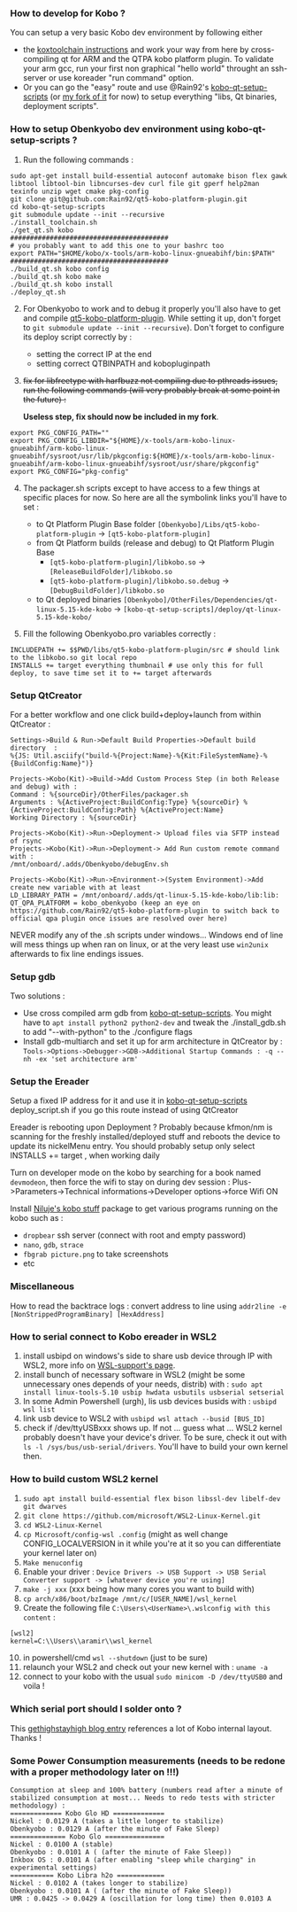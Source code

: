 ### How to develop for Kobo ?

You can setup a very basic Kobo dev environment by following either 
- the <a href="https://github.com/koreader/koxtoolchain">koxtoolchain instructions</a> and work your way from here by cross-compiling qt for ARM and the QTPA kobo platform plugin. To validate your arm gcc, run your first non graphical "hello world" throught an ssh-server or use koreader "run command" option.
- Or you can go the "easy" route and use @Rain92's <a href="https://github.com/Rain92/kobo-qt-setup-scripts">kobo-qt-setup-scripts</a> (or <a href="https://github.com/Aryetis/kobo-qt-setup-scripts">my fork of it</a> for now) to setup everything "libs, Qt binaries, deployment scripts".

### How to setup Obenkyobo dev environment using kobo-qt-setup-scripts ?
1. Run the following commands :
```
sudo apt-get install build-essential autoconf automake bison flex gawk libtool libtool-bin libncurses-dev curl file git gperf help2man texinfo unzip wget cmake pkg-config
git clone git@github.com:Rain92/qt5-kobo-platform-plugin.git
cd kobo-qt-setup-scripts
git submodule update --init --recursive
./install_toolchain.sh
./get_qt.sh kobo
########################################
# you probably want to add this one to your bashrc too
export PATH="$HOME/kobo/x-tools/arm-kobo-linux-gnueabihf/bin:$PATH"
########################################
./build_qt.sh kobo config
./build_qt.sh kobo make
./build_qt.sh kobo install
./deploy_qt.sh
```

2. For Obenkyobo to work and to debug it properly you'll also have to get and compile <a href="https://github.com/Rain92/qt5-kobo-platform-plugin">qt5-kobo-platform-plugin</a>. While setting it up, don't forget to `git submodule update --init --recursive`). 
Don't forget to configure its deploy script correctly by :
    - setting the correct IP at the end
    - setting correct QTBINPATH and kobopluginpath

3. ~~fix for libfreetype with harfbuzz not compiling due to pthreads issues, run the following commands (will very probably break at some point in the future) :~~ 

    **Useless step, fix should now be included in my fork**.
```
export PKG_CONFIG_PATH=""
export PKG_CONFIG_LIBDIR="${HOME}/x-tools/arm-kobo-linux-gnueabihf/arm-kobo-linux-gnueabihf/sysroot/usr/lib/pkgconfig:${HOME}/x-tools/arm-kobo-linux-gnueabihf/arm-kobo-linux-gnueabihf/sysroot/usr/share/pkgconfig"
export PKG_CONFIG="pkg-config"
```

4. The packager.sh scripts except to have access to a few things at specific places for now. So here are all the symbolink links you'll have to set :
    - to Qt Platform Plugin Base folder `[Obenkyobo]/Libs/qt5-kobo-platform-plugin` -> `[qt5-kobo-platform-plugin]`
    - from Qt Platform builds (release and debug) to Qt Platform Plugin Base 
        - `[qt5-kobo-platform-plugin]/libkobo.so` -> `[ReleaseBuildFolder]/libkobo.so`
        - `[qt5-kobo-platform-plugin]/libkobo.so.debug` -> `[DebugBuildFolder]/libkobo.so`
    - to Qt deployed binaries `[Obenkyobo]/OtherFiles/Dependencies/qt-linux-5.15-kde-kobo` -> `[kobo-qt-setup-scripts]/deploy/qt-linux-5.15-kde-kobo/`

5. Fill the following Obenkyobo.pro variables correctly : 
```
INCLUDEPATH += $$PWD/libs/qt5-kobo-platform-plugin/src # should link to the libkobo.so git local repo
INSTALLS += target everything thumbnail # use only this for full deploy, to save time set it to += target afterwards  
```

### Setup QtCreator

For a better workflow and one click build+deploy+launch from within QtCreator : 
```
Settings->Build & Run->Default Build Properties->Default build directory  : 
%{JS: Util.asciify("build-%{Project:Name}-%{Kit:FileSystemName}-%{BuildConfig:Name}")}

Projects->Kobo(Kit)->Build->Add Custom Process Step (in both Release and debug) with : 
Command : %{sourceDir}/OtherFiles/packager.sh
Arguments : %{ActiveProject:BuildConfig:Type} %{sourceDir} %{ActiveProject:BuildConfig:Path} %{ActiveProject:Name}
Working Directory : %{sourceDir}

Projects->Kobo(Kit)->Run->Deployment-> Upload files via SFTP instead of rsync
Projects->Kobo(Kit)->Run->Deployment-> Add Run custom remote command with :  
/mnt/onboard/.adds/Obenkyobo/debugEnv.sh

Projects->Kobo(Kit)->Run->Environment->(System Environment)->Add create new variable with at least 
LD_LIBRARY_PATH = /mnt/onboard/.adds/qt-linux-5.15-kde-kobo/lib:lib:
QT_QPA_PLATFORM = kobo_obenkyobo (keep an eye on https://github.com/Rain92/qt5-kobo-platform-plugin to switch back to official qpa plugin once issues are resolved over here)
```

NEVER modify any of the .sh scripts under windows... Windows end of line will mess things up when ran on linux, or at the very least use `win2unix` afterwards to fix line endings issues.

### Setup gdb

Two solutions : 
- Use cross compiled arm gdb from <a href="https://github.com/Rain92/kobo-qt-setup-scripts">kobo-qt-setup-scripts</a>. You might have to `apt install python2 python2-dev` and tweak the ./install_gdb.sh to add "--with-python" to the ./configure flags
- Install gdb-multiarch and set it up for arm architecture in QtCreator by :  `Tools->Options->Debugger->GDB->Additional Startup Commands : -q --nh -ex 'set architecture arm'`

### Setup the Ereader

Setup a fixed IP address for it and use it in <a href="https://github.com/Rain92/kobo-qt-setup-scripts">kobo-qt-setup-scripts</a>  deploy_script.sh if you go this route instead of using QtCreator

Ereader is rebooting upon Deployment ? Probably because kfmon/nm is scanning for the freshly installed/deployed stuff and reboots the device to update its nickelMenu entry. You should probably setup only select INSTALLS += target , when working daily

Turn on developer mode on the kobo by searching for a book named `devmodeon`, then force the wifi to stay on during dev session : Plus->Parameters->Technical informations->Developer options->force Wifi ON

Install <a href="https://www.mobileread.com/forums/showthread.php?t=254214">Niluje's kobo stuff</a> package to get various programs running on the kobo such as : 
- `dropbear` ssh server (connect with root and empty password)
- `nano`, `gdb`, `strace`
- `fbgrab picture.png` to take screenshots
- etc 

### Miscellaneous

How to read the backtrace logs : convert address to line using `addr2line -e [NonStrippedProgramBinary] [HexAddress]`

### How to serial connect to Kobo ereader in WSL2 

1. install usbipd on windows's side to share usb device through IP with WSL2, more info on <a href="https://github.com/dorssel/usbipd-win/wiki/WSL-support">WSL-support's page</a>.
2. install bunch of necessary software in WSL2 (might be some unnecessary ones depends of your needs, distrib) with : 
`sudo apt install linux-tools-5.10 usbip hwdata usbutils usbserial setserial`
3. In some Admin Powershell (urgh), lis usb devices busids with : `usbipd wsl list`
4. link usb device to WSL2 with `usbipd wsl attach --busid [BUS_ID]`
5. check if /dev/ttyUSBxxx shows up. If not ... guess what ... WSL2 kernel probably doesn't have your device's driver. To be sure, check it out with `ls -l /sys/bus/usb-serial/drivers`. You'll have to build your own kernel then.

### How to build custom WSL2 kernel 

1. `sudo apt install build-essential flex bison libssl-dev libelf-dev git dwarves`
2. `git clone https://github.com/microsoft/WSL2-Linux-Kernel.git`
3. `cd WSL2-Linux-Kernel`
4. `cp Microsoft/config-wsl .config` (might as well change CONFIG_LOCALVERSION in it while you're at it so you can differentiate your kernel later on)
5. `Make menuconfig`
6. Enable your driver : `Device Drivers -> USB Support -> USB Serial Converter support -> [whatever device you're using]`
7. `make -j xxx` (xxx being how many cores you want to build with)
8. `cp arch/x86/boot/bzImage /mnt/c/[USER_NAME]/wsl_kernel`
9. Create the following file `C:\Users\<UserName>\.wslconfig with this content` : 
```
[wsl2]
kernel=C:\\Users\\aramir\\wsl_kernel
```
10. in powershell/cmd `wsl --shutdown` (just to be sure)
11. relaunch your WSL2 and check out your new kernel with : `uname -a` 
12. connect to your kobo with the usual `sudo minicom -D /dev/ttyUSB0` and voila !

### Which serial port should I solder onto ?

This <a href="http://gethighstayhigh.co.uk/kobo-self-build/">gethighstayhigh blog entry</a> references a lot of Kobo internal layout. Thanks !

### Some Power Consumption measurements (needs to be redone with a proper methodology later on !!!)
```
Consumption at sleep and 100% battery (numbers read after a minute of stabilized consumption at most... Needs to redo tests with stricter methodology) : 
============= Kobo Glo HD =============
Nickel : 0.0129 A (takes a little longer to stabilize)
Obenkyobo : 0.0129 A (after the minute of Fake Sleep)
============== Kobo Glo ===============
Nickel : 0.0100 A (stable)
Obenkyobo : 0.0101 A ( (after the minute of Fake Sleep))
Inkbox OS : 0.0101 A (after enabling "sleep while charging" in experimental settings)
=========== Kobo Libra h2o ============
Nickel : 0.0102 A (takes longer to stabilize) 
Obenkyobo : 0.0101 A ( (after the minute of Fake Sleep)) 
UMR : 0.0425 -> 0.0429 A (oscillation for long time) then 0.0103 A
```
